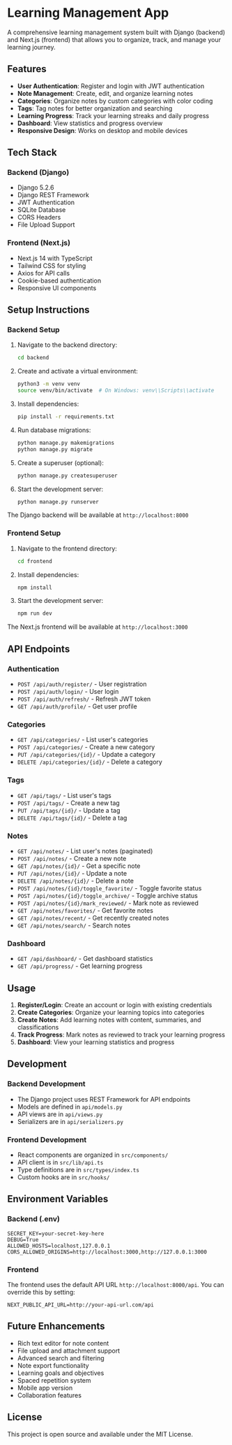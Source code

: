 # Learning Management App

A comprehensive learning management system built with Django (backend) and Next.js (frontend) that allows you to organize, track, and manage your learning journey.

## Features

- **User Authentication**: Register and login with JWT authentication
- **Note Management**: Create, edit, and organize learning notes
- **Categories**: Organize notes by custom categories with color coding
- **Tags**: Tag notes for better organization and searching
- **Learning Progress**: Track your learning streaks and daily progress
- **Dashboard**: View statistics and progress overview
- **Responsive Design**: Works on desktop and mobile devices

## Tech Stack

### Backend (Django)
- Django 5.2.6
- Django REST Framework
- JWT Authentication
- SQLite Database
- CORS Headers
- File Upload Support

### Frontend (Next.js)
- Next.js 14 with TypeScript
- Tailwind CSS for styling
- Axios for API calls
- Cookie-based authentication
- Responsive UI components

## Setup Instructions

### Backend Setup

1. Navigate to the backend directory:
   ```bash
   cd backend
   ```

2. Create and activate a virtual environment:
   ```bash
   python3 -m venv venv
   source venv/bin/activate  # On Windows: venv\\Scripts\\activate
   ```

3. Install dependencies:
   ```bash
   pip install -r requirements.txt
   ```

4. Run database migrations:
   ```bash
   python manage.py makemigrations
   python manage.py migrate
   ```

5. Create a superuser (optional):
   ```bash
   python manage.py createsuperuser
   ```

6. Start the development server:
   ```bash
   python manage.py runserver
   ```

The Django backend will be available at `http://localhost:8000`

### Frontend Setup

1. Navigate to the frontend directory:
   ```bash
   cd frontend
   ```

2. Install dependencies:
   ```bash
   npm install
   ```

3. Start the development server:
   ```bash
   npm run dev
   ```

The Next.js frontend will be available at `http://localhost:3000`

## API Endpoints

### Authentication
- `POST /api/auth/register/` - User registration
- `POST /api/auth/login/` - User login
- `POST /api/auth/refresh/` - Refresh JWT token
- `GET /api/auth/profile/` - Get user profile

### Categories
- `GET /api/categories/` - List user's categories
- `POST /api/categories/` - Create a new category
- `PUT /api/categories/{id}/` - Update a category
- `DELETE /api/categories/{id}/` - Delete a category

### Tags
- `GET /api/tags/` - List user's tags
- `POST /api/tags/` - Create a new tag
- `PUT /api/tags/{id}/` - Update a tag
- `DELETE /api/tags/{id}/` - Delete a tag

### Notes
- `GET /api/notes/` - List user's notes (paginated)
- `POST /api/notes/` - Create a new note
- `GET /api/notes/{id}/` - Get a specific note
- `PUT /api/notes/{id}/` - Update a note
- `DELETE /api/notes/{id}/` - Delete a note
- `POST /api/notes/{id}/toggle_favorite/` - Toggle favorite status
- `POST /api/notes/{id}/toggle_archive/` - Toggle archive status
- `POST /api/notes/{id}/mark_reviewed/` - Mark note as reviewed
- `GET /api/notes/favorites/` - Get favorite notes
- `GET /api/notes/recent/` - Get recently created notes
- `GET /api/notes/search/` - Search notes

### Dashboard
- `GET /api/dashboard/` - Get dashboard statistics
- `GET /api/progress/` - Get learning progress

## Usage

1. **Register/Login**: Create an account or login with existing credentials
2. **Create Categories**: Organize your learning topics into categories
3. **Create Notes**: Add learning notes with content, summaries, and classifications
4. **Track Progress**: Mark notes as reviewed to track your learning progress
5. **Dashboard**: View your learning statistics and progress

## Development

### Backend Development
- The Django project uses REST Framework for API endpoints
- Models are defined in `api/models.py`
- API views are in `api/views.py`
- Serializers are in `api/serializers.py`

### Frontend Development
- React components are organized in `src/components/`
- API client is in `src/lib/api.ts`
- Type definitions are in `src/types/index.ts`
- Custom hooks are in `src/hooks/`

## Environment Variables

### Backend (.env)
```
SECRET_KEY=your-secret-key-here
DEBUG=True
ALLOWED_HOSTS=localhost,127.0.0.1
CORS_ALLOWED_ORIGINS=http://localhost:3000,http://127.0.0.1:3000
```

### Frontend
The frontend uses the default API URL `http://localhost:8000/api`. You can override this by setting:
```
NEXT_PUBLIC_API_URL=http://your-api-url.com/api
```

## Future Enhancements

- Rich text editor for note content
- File upload and attachment support
- Advanced search and filtering
- Note export functionality
- Learning goals and objectives
- Spaced repetition system
- Mobile app version
- Collaboration features

## License

This project is open source and available under the MIT License.
